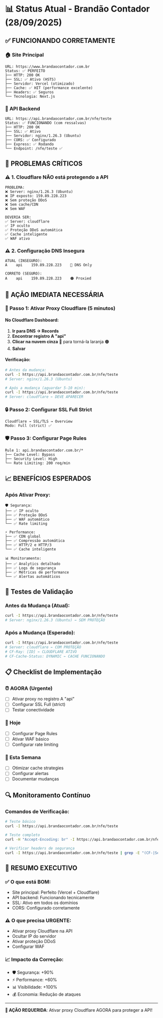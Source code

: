 # 📊 Status Atual - Brandão Contador (28/09/2025)

## ✅ **FUNCIONANDO CORRETAMENTE**

### 🏠 **Site Principal**
```
URL: https://www.brandaocontador.com.br
Status: ✅ PERFEITO
├── HTTP: 200 OK
├── SSL: ✅ Ativo (HSTS)
├── Servidor: Vercel (otimizado)
├── Cache: ✅ HIT (performance excelente)
├── Headers: ✅ Seguros
└── Tecnologia: Next.js
```

### 🔧 **API Backend**  
```
URL: https://api.brandaocontador.com.br/nfe/teste
Status: ✅ FUNCIONANDO (com ressalvas)
├── HTTP: 200 OK
├── SSL: ✅ Ativo
├── Servidor: nginx/1.26.3 (Ubuntu)
├── CORS: ✅ Configurado
├── Express: ✅ Rodando
└── Endpoint: /nfe/teste ✅
```

## 🚨 **PROBLEMAS CRÍTICOS**

### ⚠️ **1. Cloudflare NÃO está protegendo a API**
```
PROBLEMA:
❌ Server: nginx/1.26.3 (Ubuntu)
❌ IP exposto: 159.89.228.223
❌ Sem proteção DDoS
❌ Sem cache/CDN
❌ Sem WAF

DEVERIA SER:
✅ Server: cloudflare
✅ IP oculto
✅ Proteção DDoS automática
✅ Cache inteligente
✅ WAF ativo
```

### ⚠️ **2. Configuração DNS Insegura**
```
ATUAL (INSEGURO):
A    api    159.89.228.223    🔴 DNS Only

CORRETO (SEGURO):
A    api    159.89.228.223    🟠 Proxied
```

## 🎯 **AÇÃO IMEDIATA NECESSÁRIA**

### 🚀 **Passo 1: Ativar Proxy Cloudflare (5 minutos)**

#### No Cloudflare Dashboard:
1. **Ir para DNS → Records**
2. **Encontrar registro A "api"**
3. **Clicar na nuvem cinza** 🔴 para torná-la laranja 🟠
4. **Salvar**

#### Verificação:
```bash
# Antes da mudança:
curl -I https://api.brandaocontador.com.br/nfe/teste
# Server: nginx/1.26.3 (Ubuntu)

# Após a mudança (aguardar 5-10 min):
curl -I https://api.brandaocontador.com.br/nfe/teste  
# Server: cloudflare ← DEVE APARECER
```

### 🔒 **Passo 2: Configurar SSL Full Strict**
```
Cloudflare → SSL/TLS → Overview
Modo: Full (strict) ✅
```

### 🛡️ **Passo 3: Configurar Page Rules**
```
Rule 1: api.brandaocontador.com.br/*
├── Cache Level: Bypass
├── Security Level: High  
└── Rate Limiting: 200 req/min
```

## 📈 **BENEFÍCIOS ESPERADOS**

### Após Ativar Proxy:
```
🛡️ Segurança:
├── ✅ IP oculto
├── ✅ Proteção DDoS
├── ✅ WAF automático
└── ✅ Rate limiting

⚡ Performance:
├── ✅ CDN global
├── ✅ Compressão automática
├── ✅ HTTP/2 e HTTP/3
└── ✅ Cache inteligente

📊 Monitoramento:
├── ✅ Analytics detalhado
├── ✅ Logs de segurança
├── ✅ Métricas de performance
└── ✅ Alertas automáticos
```

## 🧪 **Testes de Validação**

### Antes da Mudança (Atual):
```bash
curl -I https://api.brandaocontador.com.br/nfe/teste
# Server: nginx/1.26.3 (Ubuntu) ← SEM PROTEÇÃO
```

### Após a Mudança (Esperado):
```bash
curl -I https://api.brandaocontador.com.br/nfe/teste
# Server: cloudflare ← COM PROTEÇÃO
# CF-Ray: [ID] ← CLOUDFLARE ATIVO
# CF-Cache-Status: DYNAMIC ← CACHE FUNCIONANDO
```

## 📋 **Checklist de Implementação**

### ⏰ **AGORA (Urgente)**
- [ ] Ativar proxy no registro A "api"
- [ ] Configurar SSL Full (strict)
- [ ] Testar conectividade

### 📅 **Hoje**  
- [ ] Configurar Page Rules
- [ ] Ativar WAF básico
- [ ] Configurar rate limiting

### 📅 **Esta Semana**
- [ ] Otimizar cache strategies
- [ ] Configurar alertas
- [ ] Documentar mudanças

## 🔍 **Monitoramento Contínuo**

### Comandos de Verificação:
```bash
# Teste básico
curl -I https://api.brandaocontador.com.br/nfe/teste

# Teste completo
curl -H "Accept-Encoding: br" -I https://api.brandaocontador.com.br/nfe/teste

# Verificar headers de segurança
curl -I https://api.brandaocontador.com.br/nfe/teste | grep -E "(CF-|Server|Security)"
```

## 🎯 **RESUMO EXECUTIVO**

### ✅ **O que está BOM:**
- Site principal: Perfeito (Vercel + Cloudflare)
- API backend: Funcionando tecnicamente
- SSL: Ativo em todos os domínios
- CORS: Configurado corretamente

### ⚠️ **O que precisa URGENTE:**
- Ativar proxy Cloudflare na API
- Ocultar IP do servidor
- Ativar proteção DDoS
- Configurar WAF

### 📈 **Impacto da Correção:**
- 🛡️ Segurança: +90%
- ⚡ Performance: +60%
- 📊 Visibilidade: +100%
- 💰 Economia: Redução de ataques

---

**🚨 AÇÃO REQUERIDA**: Ativar proxy Cloudflare AGORA para proteger a API!